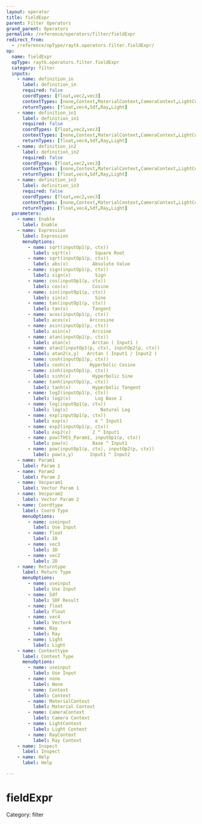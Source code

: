 ```yaml
---
layout: operator
title: fieldExpr
parent: Filter Operators
grand_parent: Operators
permalink: /reference/operators/filter/fieldExpr
redirect_from:
  - /reference/opType/raytk.operators.filter.fieldExpr/
op:
  name: fieldExpr
  opType: raytk.operators.filter.fieldExpr
  category: filter
  inputs:
    - name: definition_in
      label: definition_in
      required: false
      coordTypes: [float,vec2,vec3]
      contextTypes: [none,Context,MaterialContext,CameraContext,LightContext,RayContext]
      returnTypes: [float,vec4,Sdf,Ray,Light]
    - name: definition_in1
      label: definition_in1
      required: false
      coordTypes: [float,vec2,vec3]
      contextTypes: [none,Context,MaterialContext,CameraContext,LightContext,RayContext]
      returnTypes: [float,vec4,Sdf,Ray,Light]
    - name: definition_in2
      label: definition_in2
      required: false
      coordTypes: [float,vec2,vec3]
      contextTypes: [none,Context,MaterialContext,CameraContext,LightContext,RayContext]
      returnTypes: [float,vec4,Sdf,Ray,Light]
    - name: definition_in3
      label: definition_in3
      required: false
      coordTypes: [float,vec2,vec3]
      contextTypes: [none,Context,MaterialContext,CameraContext,LightContext,RayContext]
      returnTypes: [float,vec4,Sdf,Ray,Light]
  parameters:
    - name: Enable
      label: Enable
    - name: Expression
      label: Expression
      menuOptions:
        - name: sqrt(inputOp1(p, ctx))
          label: sqrt(x)         Square Root
        - name: sqrt(inputOp1(p, ctx))
          label: abs(x)         Absolute Value
        - name: sign(inputOp1(p, ctx))
          label: sign(x)         Sign
        - name: cos(inputOp1(p, ctx))
          label: cos(x)         Cosine
        - name: sin(inputOp1(p, ctx))
          label: sin(x)          Sine
        - name: tan(inputOp1(p, ctx))
          label: tan(x)         Tangent
        - name: acos(inputOp1(p, ctx))
          label: acos(x)       Arccosine
        - name: asin(inputOp1(p, ctx))
          label: asin(x)        Arcsine
        - name: atan(inputOp1(p, ctx))
          label: atan(x)        Arctan ( Input1 )
        - name: atan2(inputOp1(p, ctx), inputOp2(p, ctx))
          label: atan2(x,y)   Arctan ( Input1 / Input2 )
        - name: cosh(inputOp1(p, ctx))
          label: cosh(x)       Hyperbolic Cosine
        - name: sinh(inputOp1(p, ctx))
          label: sinh(x)        Hyperbolic Sine
        - name: tanh(inputOp1(p, ctx))
          label: tanh(x)        Hyperbolic Tangent
        - name: log2(inputOp1(p, ctx))
          label: log2(x)         Log Base 2
        - name: log(inputOp1(p, ctx))
          label: log(x)            Natural Log
        - name: exp(inputOp1(p, ctx))
          label: exp(x)          e ^ Input1
        - name: exp2(inputOp1(p, ctx))
          label: exp2(x)        2 ^ Input1
        - name: pow(THIS_Param1, inputOp1(p, ctx))
          label: pow(x)         Base ^ Input1
        - name: pow(inputOp1(p, ctx), inputOp2(p, ctx))
          label: pow(x,y)      Input1 ^ Input2
    - name: Param1
      label: Param 1
    - name: Param2
      label: Param 2
    - name: Vecparam1
      label: Vector Param 1
    - name: Vecparam2
      label: Vector Param 2
    - name: Coordtype
      label: Coord Type
      menuOptions:
        - name: useinput
          label: Use Input
        - name: float
          label: 1D
        - name: vec3
          label: 3D
        - name: vec2
          label: 2D
    - name: Returntype
      label: Return Type
      menuOptions:
        - name: useinput
          label: Use Input
        - name: Sdf
          label: SDF Result
        - name: float
          label: Float
        - name: vec4
          label: Vector4
        - name: Ray
          label: Ray
        - name: Light
          label: Light
    - name: Contexttype
      label: Context Type
      menuOptions:
        - name: useinput
          label: Use Input
        - name: none
          label: None
        - name: Context
          label: Context
        - name: MaterialContext
          label: Material Context
        - name: CameraContext
          label: Camera Context
        - name: LightContext
          label: Light Context
        - name: RayContext
          label: Ray Context
    - name: Inspect
      label: Inspect
    - name: Help
      label: Help

---
```


# fieldExpr

Category: filter

